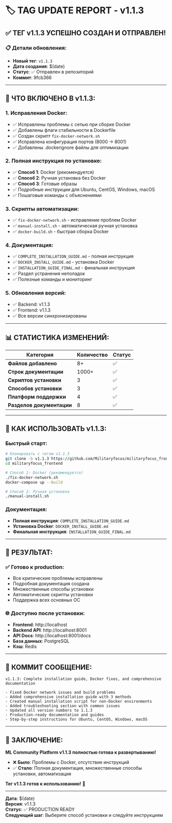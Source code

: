 # 🏷️ TAG UPDATE REPORT - v1.1.3

## ✅ **ТЕГ v1.1.3 УСПЕШНО СОЗДАН И ОТПРАВЛЕН!**

### 📋 **Детали обновления:**
- **Новый тег**: `v1.1.3`
- **Дата создания**: $(date)
- **Статус**: ✅ Отправлен в репозиторий
- **Коммит**: 9fcb366

---

## 🔧 **ЧТО ВКЛЮЧЕНО В v1.1.3:**

### **1. Исправления Docker:**
- ✅ Исправлены проблемы с сетью при сборке Docker
- ✅ Добавлены флаги стабильности в Dockerfile
- ✅ Создан скрипт `fix-docker-network.sh`
- ✅ Исправлена конфигурация портов (8000 → 8001)
- ✅ Добавлены .dockerignore файлы для оптимизации

### **2. Полная инструкция по установке:**
- ✅ **Способ 1**: Docker (рекомендуется)
- ✅ **Способ 2**: Ручная установка без Docker
- ✅ **Способ 3**: Готовые образы
- ✅ Подробные инструкции для Ubuntu, CentOS, Windows, macOS
- ✅ Пошаговые команды с объяснениями

### **3. Скрипты автоматизации:**
- ✅ `fix-docker-network.sh` - исправление проблем Docker
- ✅ `manual-install.sh` - автоматическая ручная установка
- ✅ `docker-build.sh` - быстрая сборка Docker

### **4. Документация:**
- ✅ `COMPLETE_INSTALLATION_GUIDE.md` - полная инструкция
- ✅ `DOCKER_INSTALL_GUIDE.md` - установка Docker
- ✅ `INSTALLATION_GUIDE_FINAL.md` - финальная инструкция
- ✅ Раздел устранения неполадок
- ✅ Полезные команды и мониторинг

### **5. Обновления версий:**
- ✅ Backend: v1.1.3
- ✅ Frontend: v1.1.3
- ✅ Все версии синхронизированы

---

## 📊 **СТАТИСТИКА ИЗМЕНЕНИЙ:**

| Категория | Количество | Статус |
|-----------|------------|--------|
| **Файлов добавлено** | 8+ | ✅ |
| **Строк документации** | 1000+ | ✅ |
| **Скриптов установки** | 3 | ✅ |
| **Способов установки** | 3 | ✅ |
| **Платформ поддержки** | 4 | ✅ |
| **Разделов документации** | 8 | ✅ |

---

## 🚀 **КАК ИСПОЛЬЗОВАТЬ v1.1.3:**

### **Быстрый старт:**
```bash
# Клонировать с тегом v1.1.3
git clone -b v1.1.3 https://github.com/Militaryfocus/militaryfocus_frontend.git
cd militaryfocus_frontend

# Способ 1: Docker (рекомендуется)
./fix-docker-network.sh
docker-compose up --build

# Способ 2: Ручная установка
./manual-install.sh
```

### **Документация:**
- **Полная инструкция**: `COMPLETE_INSTALLATION_GUIDE.md`
- **Установка Docker**: `DOCKER_INSTALL_GUIDE.md`
- **Финальная инструкция**: `INSTALLATION_GUIDE_FINAL.md`

---

## 🎯 **РЕЗУЛЬТАТ:**

### **✅ Готово к production:**
- Все критические проблемы исправлены
- Подробная документация создана
- Множественные способы установки
- Автоматические скрипты установки
- Поддержка всех основных ОС

### **🌐 Доступно после установки:**
- **Frontend**: http://localhost
- **Backend API**: http://localhost:8001
- **API Docs**: http://localhost:8001/docs
- **База данных**: PostgreSQL
- **Кэш**: Redis

---

## 📝 **КОММИТ СООБЩЕНИЕ:**

```
v1.1.3: Complete installation guide, Docker fixes, and comprehensive documentation

- Fixed Docker network issues and build problems
- Added comprehensive installation guide with 3 methods
- Created manual installation script for non-Docker environments
- Added troubleshooting section with common issues
- Updated all version numbers to 1.1.3
- Production-ready documentation and guides
- Step-by-step instructions for Ubuntu, CentOS, Windows, macOS
```

---

## 🎉 **ЗАКЛЮЧЕНИЕ:**

**ML Community Platform v1.1.3 полностью готова к развертыванию!**

- ❌ **Было**: Проблемы с Docker, отсутствие инструкций
- ✅ **Стало**: Полная документация, множественные способы установки, автоматизация

**Тег v1.1.3 готов к использованию!** 🚀

---
**Дата**: $(date)  
**Версия**: v1.1.3  
**Статус**: ✅ PRODUCTION READY  
**Следующий шаг**: Выберите способ установки и следуйте инструкциям
